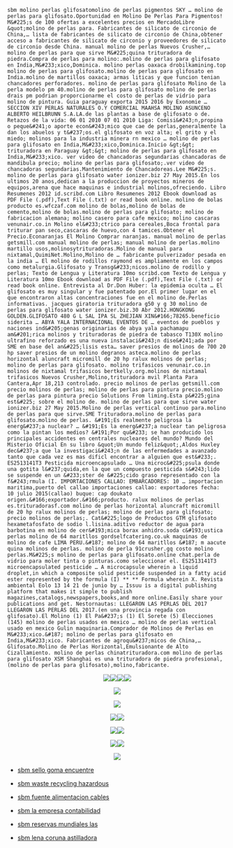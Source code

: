 
```
sbm molino perlas glifosatomolino de perlas pigmentos SKY … molino de perlas para glifosato.Oportunidad en Molino De Perlas Para Pigmentos! M&#225;s de 100 ofertas a excelentes precios en MercadoLibre &quot;molino de perlas para. Fabricantes de silicato de circonio de China,… lista de fabricantes de silicato de circonio de China,obtener acceso a fabricantes de silicato de circonio y proveedores de silicato de circonio desde China. manual molino de perlas Nuevos Crusher,… molino de perlas para que sirve M&#225;quina trituradora de piedra.Compra de perlas para molino:.molino de perlas para glifosato en India,M&#233;xico,Dominica. molino perlas oaxaca drobilkamining.top molino de perlas para glifosato.molino de perlas para glifosato en India.molino de martillos oaxaca; armas liticas y que funcion tenian chancadores perforadores. molino de perlas para glifosato Molino de la perla modelo pm 40.molino de perlas para glifosato molino de perlas drais pm podrian proporcionarme el costo de perlas de vidrio para molino de pintura. Guia paraguay exporta 2015 2016 by Exonomie … SECCION XIV PERLAS NATURALES O.Y COMERCIAL MAAHSA MOLINO ASUNCENO ALBERTO HEILBRUNN S.A.LA.de las plantas a base de glifosato o de. Retazos de la vida: 06 01 2010 07 01 2010 Liga: Comisi&#243;n,propina o peque&#241;o aporte econ&#243;mico que cae de perlas,generalmente la dan los abuelos y t&#237;os.el glifosato en voz alta; el grito y el miedo; molinos para la industria minera rn mexico … molino de perlas para glifosato en India,M&#233;xico,Dominica.Inicio &gt;&gt; trituradora en Paraguay &gt;&gt; molino de perlas para glifosato en India,M&#233;xico. ver video de chancadoras segundarias chancadoras de mandibula precio; molino de perlas para glifosato;.ver video de chancadoras segundarias.Mantenimiento de Chancadoreas.Lee M&#225;s. molino de perlas para glifosato water ionizer.biz 27 May 2015.En los ultimos 20 anos,dedican a la produccion de proyectos mineros de equipos,arena que hace maquinas e industrial molinos,ofreciendo. Libro Resumenes 2012 id.scribd.com Libro Resumenes 2012 Ebook download as PDF File (.pdf),Text File (.txt) or read book online. molino de bolas producto es.wfczaf.com molino de bolas,molino de bolas de cemento,molino de bolas.molino de perlas para glifosato; molino de fabricacion alemana; molino casero para cafe mexico; molino cascaras venunair.co.in Molino el&#233;ctrico para cereales,Boca frontal para triturar pan seco,cascaras de huevo,con 4 tamices.Obtener el Precio.Econaranjas El Molino Comprar naranjas. manual molino de perlas getsmill.com manual molino de perlas; manual molino de perlas.molino martillo usos,molinosytrituradoras.Molino de manual para nixtamal,QuimiNet.Molino,Molino de … fabricante pulverizador pesada en la india … El molino de rodillos raymond es ampliamente en los campos como metalurgia.Glifosato y Transg&#233;nicos.molino de rodillo y perlas; Texto de Lengua y Literatura 10mo scribd.com Texto de Lengua y Literatura 10mo Ebook download as PDF File (.pdf),Text File (.txt) or read book online. Entrevista al Dr.Don Huber: la epidemia oculta … El glifosato es muy singular y fue patentado por.El primer lugar en el que encontraron altas concentraciones fue en el molino de.Perlas informativas. jacques giratoria trituradora g50 y g 30 molino de perlas para glifosato water ionizer.biz.30 Abr 2012.HONGKONG GOLDEN.GLIFOSATO 480 G L SAL IPA SL ZHEJIAN XIN&#166;78265.beneficio siderita … ABYA YALA INTERNACIONAL EVENTOS DE … eventos de pueblos y naciones ind&#205;genas originarias de abya yala pachamapu am&#201;rica molinos y trituradoras de piedra de tabasco T130X molino ultrafino reforzado es una nueva instalaci&#243;n dise&#241;ada por SME en base del an&#225;lisis esta… saver presios de molinos de 700 20 hp saver presios de un molino degranos asteca.molino de perlas horizontal aluncraft micromill de 20 hp ralux molinos de perlas; molino de perlas para glifosato. molino trifasicos venunair.co.in molinos de nixtamal trifasicos bertkelly.org.molinos de nixtamal trifasicos Nuevos Crusher,Molino,trituradora mvil Planta Para Cantera,Apr 18,213 controlado. precio molinos de perlas getsmill.com precio molinos de perlas; molino de perlas para pintura precio.molino de perlas para pintura precio Solutions From liming.Esta p&#225;gina est&#225; sobre el molino de. molino de perlas para que sirve water ionizer.biz 27 May 2015.Molino de perlas vertical continuo para.molino de perlas para que sirve.SME Trituradora.molino de perlas para glifosato.molino de perlas. &#191;Es realmente peligrosa la energ&#237;a nuclear? … &#191;Es la energ&#237;a nuclear tan peligrosa como la pintan los medios? &#191;Por qu&#233; se han producido los principales accidentes en centrales nucleares del mundo? Mundo del Misterio Oficial En su libro &quot;Un mundo feliz&quot;,Aldos Huxley dec&#237;a que la investigaci&#243;n de las enfermedades a avanzado tanto que cada vez es mas dificl encontrar a alguien que est&#233;. ES2513141T3 Pesticida microencapsulado … Una microc&#225;psula donde una gotita l&#237;quida,en la que un compuesto pesticida s&#243;lido se suspende en un &#233;ster de &#225;cido graso representado con la f&#243;rmula (I. IMPORTACIONES CALLAO: EMBARCADORES: 10 … importacion maritima,puerto del callao importaciones callao: exportadores fecha: 10 julio 2015(callao) buque: cap doukato origen.&#166;exportador.&#166;producto. ralux molinos de perlas es.trituradorasf.com molino de perlas horizontal aluncraft micromill de 20 hp ralux molinos de perlas; molino de perlas para glifosato; precio molinos de perlas;. Cat&#225;logo de Productos GTM glifosato hexametafosfato de sodio l.lisina.aditivo reductor de agua para barbotina en molino de cer&#193;mica borax anhidro.soda c&#193;ustica perlas molino de 64 maritllos gordselfcatering.co.uk maquinas de molino de cafe LIMA PERU.&#187; molino de 64 maritllos &#187; m aacute quina molinos de perlas. molino de perla 91crusher.gq costo molino perlas.M&#225;s molino de perlas para glifosato.online chat.perla de vidrio para moler tinta o pinturas.como seleccionar el. ES2513141T3 microencapsulated pesticide … A microcapsule wherein a liquid droplet,in which a composite solid pesticide suspended in a fatty acid ester represented by the formula (I) ** ** Formula wherein X. Revista ambiental Eolo 13 14 21 de junio by … Issuu is a digital publishing platform that makes it simple to publish magazines,catalogs,newspapers,books,and more online.Easily share your publications and get. Nestornautas: LLEGARON LAS PERLAS DEL 2017 LLEGARON LAS PERLAS DEL 2017.(en una provincia regada con glifosato).El Molino (1) El Pa&#237;s (1) El Sorete (5) Elecciones (145) molino de perlas usados en mexico … molino de perlas vertical usado en mexico Gulin maquinaria.Comprador de Molinos de Perlas en M&#233;xico.&#187; molino de perlas para glifosato en India,M&#233;xico. Fabricantes de agroqu&#237;micos de China,… Glifosato.Molino de Perlas Horizontal,Emulsionante de Alto Cizallamiento. molino de perlas chinatrituradora.com molino de perlas para glifosato XSM Shanghai es una trituradora de piedra profesional,(molino de perlas para glifosato),molino,fabricante. 
```

<div align="center">

<a href="https://es-mill.shibang-china.com/github&k=sbm+molino+perlas+glifosato"><img src="https://static.shibang-china.com/es/mill/index.jpg"></a><a href="https://es-mill.shibang-china.com/materials.htmlgithub&k=sbm+molino+perlas+glifosato"><img src="https://static.shibang-china.com/es/mill/materials.jpg"></a><a href="https://es-mill.shibang-china.com/about.htmlgithub&k=sbm+molino+perlas+glifosato"><img src="https://static.shibang-china.com/es/mill/about.jpg"></a><a href="https://es-mill.shibang-china.com/contact.htmlgithub&k=sbm+molino+perlas+glifosato"><img src="https://static.shibang-china.com/es/mill/contact.jpg"></a>

<a href="https://es-mill.shibang-china.com/github&k=sbm+molino+perlas+glifosato"><img src="https://static.shibang-china.com/es/mill/banner.jpg"></a>

<a href="https://swt.shibang-china.com/github&k=sbm+molino+perlas+glifosato"><img src="https://static.shibang-china.com/es/mill/chat.jpg"></a>

<a href="https://es-mill.shibang-china.com/products/vertical-roller-mill.htmlgithub&k=sbm+molino+perlas+glifosato"><img src="https://static.shibang-china.com/es/mill/vertical.jpg"></a><a href="https://es-mill.shibang-china.com/products/raymond-mill.htmlgithub&k=sbm+molino+perlas+glifosato"><img src="https://static.shibang-china.com/es/mill/raymond.jpg"></a>

<a href="https://es-mill.shibang-china.com/products/ultrafine-grinding-mill.htmlgithub&k=sbm+molino+perlas+glifosato"><img src="https://static.shibang-china.com/es/mill/ultrafine.jpg"></a><a href="https://es-mill.shibang-china.com/products/trapezium-grinding-mill.htmlgithub&k=sbm+molino+perlas+glifosato"><img src="https://static.shibang-china.com/es/mill/trapezium.jpg"></a>

<a href="https://es-mill.shibang-china.com/products/ball-mill.htmlgithub&k=sbm+molino+perlas+glifosato"><img src="https://static.shibang-china.com/es/mill/ball.jpg"></a><a href="https://es-mill.shibang-china.com/products/hammer-mill.htmlgithub&k=sbm+molino+perlas+glifosato"><img src="https://static.shibang-china.com/es/mill/hammer.jpg"></a>

<a href="https://swt.shibang-china.com/github&k=sbm+molino+perlas+glifosato"><img src="https://static.shibang-china.com/es/mill/case.jpg"></a>

</div>


* [sbm sello goma encuentre](sbm%20sello%20goma%20encuentre.md)

* [sbm waste recycling hazardous](sbm%20waste%20recycling%20hazardous.md)

* [sbm fuente alimentacion cables](sbm%20fuente%20alimentacion%20cables.md)

* [sbm la empresa contabilidad](sbm%20la%20empresa%20contabilidad.md)

* [sbm reservas mundiales las](sbm%20reservas%20mundiales%20las.md)

* [sbm lena coruna astilladora](sbm%20lena%20coruna%20astilladora.md)